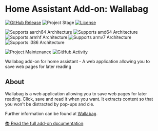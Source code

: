 # Home Assistant Add-on: Wallabag

[![GitHub Release][releases-shield]][releases]
![Project Stage][project-stage-shield]
[![License][license-shield]](LICENSE.md)

![Supports aarch64 Architecture][aarch64-shield]
![Supports amd64 Architecture][amd64-shield]
![Supports armhf Architecture][armhf-shield]
![Supports armv7 Architecture][armv7-shield]
![Supports i386 Architecture][i386-shield]

![Project Maintenance][maintenance-shield]
[![GitHub Activity][commits-shield]][commits]

Wallabag add-on for home assistant - 
A web application allowing you to save web pages for later reading

## About

Wallabag is a web application allowing you to save web pages for later reading.
Click, save and read it when you want. It extracts content so that you won't be distracted by pop-ups and cie.

Further information can be found at [Wallabag].

[:books: Read the full add-on documentation][docs]

[aarch64-shield]: https://img.shields.io/badge/aarch64-yes-green.svg
[amd64-shield]: https://img.shields.io/badge/amd64-yes-green.svg
[armhf-shield]: https://img.shields.io/badge/armhf-no-red.svg
[armv7-shield]: https://img.shields.io/badge/armv7-yes-green.svg
[commits-shield]: https://img.shields.io/github/commit-activity/y/coostax/addon-wallabag.svg
[commits]: https://github.com/coostax/addon-wallabag/commits/main
[coostax]: https://github.com/coostax
[contributors]: https://github.com/coostax/addon-wallabag/graphs/contributors
[docs]: https://github.com/coostax/addon-wallabag/blob/master/wallabag/DOCS.md
[wallabag]: https://wallabag.org/
[home-assistant]: https://home-assistant.io
[i386-shield]: https://img.shields.io/badge/i386-yes-green.svg
[issue]: https://github.com/coostax/addon-wallabag/issues
[keepchangelog]: http://keepachangelog.com/en/1.0.0/
[license-shield]: https://img.shields.io/github/license/coostax/addon-wallabag.svg
[maintenance-shield]: https://img.shields.io/maintenance/yes/2021.svg
[project-stage-shield]: https://img.shields.io/badge/project%20stage-experimental-yellow.svg
[reddit]: https://reddit.com/r/homeassistant
[releases-shield]: https://img.shields.io/github/release/coostax/addon-wallabag.svg
[releases]: https://github.com/coostax/addon-wallabag/releases
